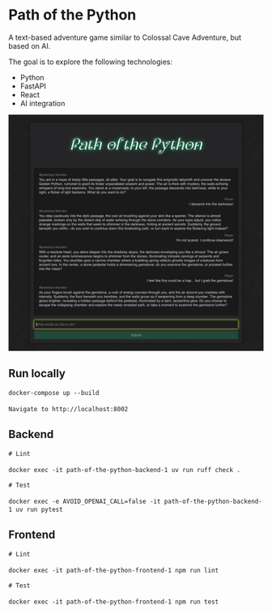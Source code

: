 # Path of the Python

A text-based adventure game similar to Colossal Cave Adventure, but based on AI.

The goal is to explore the following technologies:

- Python
- FastAPI
- React
- AI integration

![Screenshot](screenshot.jpg)

## Run locally

```
docker-compose up --build

Navigate to http://localhost:8002
```

## Backend

```
# Lint

docker exec -it path-of-the-python-backend-1 uv run ruff check .
```

```
# Test

docker exec -e AVOID_OPENAI_CALL=false -it path-of-the-python-backend-1 uv run pytest
```

## Frontend

```
# Lint

docker exec -it path-of-the-python-frontend-1 npm run lint
```

```
# Test

docker exec -it path-of-the-python-frontend-1 npm run test
```
